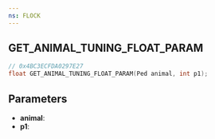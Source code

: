 ```yaml
---
ns: FLOCK
---
```

## GET_ANIMAL_TUNING_FLOAT_PARAM

```c
// 0x4BC3ECFDA0297E27
float GET_ANIMAL_TUNING_FLOAT_PARAM(Ped animal, int p1);
```

## Parameters
* **animal**:
* **p1**:
